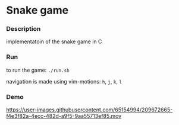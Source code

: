 # Snake game

### Description

implementatoin of the snake game in C

### Run

to run the game: `./run.sh`

navigation is made using vim-motions: `h`, `j`, `k`, `l`

### Demo

https://user-images.githubusercontent.com/65154994/209672665-f4e3f82a-4ecc-482d-a9f5-9aa55713ef85.mov
